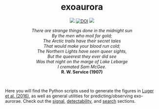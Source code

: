 <h1 align="center">
exoaurora
</h1>
<p align="center">
  <a href="http://arxiv.org/abs/1609.09075"><img src="https://img.shields.io/badge/arXiv-1609.09075-brightgreen.svg?style=flat"/></a>
  <a href="https://doi.org/10.5281/zenodo.192459"><img src="https://zenodo.org/badge/DOI/10.5281/zenodo.192459.svg" alt="DOI"></a>
  <a href="https://raw.githubusercontent.com/rodluger/exoaurora/master/LICENSE?token=AI5FKyB2RgXpN-0OM5HSsxq75IsQGMzXks5X8rHCwA%3D%3D"><img src="https://img.shields.io/badge/license-MIT-brightgreen.svg"/></a>
</p>
<p align="center"><i>
There are strange things done in the midnight sun<br>
By the men who moil for gold; <br>
The Arctic trails have their secret tales <br>
That would make your blood run cold; <br>
The Northern Lights have seen queer sights, <br>
But the queerest they ever did see <br>
Was that night on the marge of Lake Lebarge <br>
I cremated Sam McGee.<br>
</i>
<b>R. W. Service (1907)</b>
</p>

<br>

Here you will find the Python scripts used to generate the figures in [Luger et al. (2016)](http://arxiv.org/abs/1609.09075), as well as general utilities for predicting/observing exo-aurorae. Check out the [signal](signal/), [detectability](detectability/), and [search](search/) sections.
